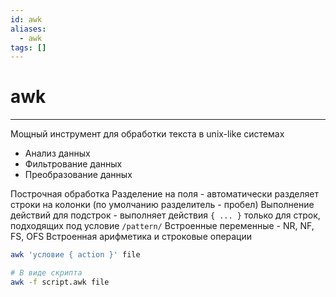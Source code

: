 ```yaml
---
id: awk
aliases:
  - awk
tags: []
---
```


# awk
---
Мощный инструмент для обработки текста в unix-like системах
- Анализ данных
- Фильтрование данных
- Преобразование данных

Построчная обработка
Разделение на поля - автоматически разделяет строки на колонки (по умолчанию разделитель - пробел)
Выполнение действий для подстрок - выполняет действия `{ ... }` только для строк, подходящих под условие `/pattern/`
Встроенные переменные - NR, NF, FS, OFS
Встроенная арифметика и строковые операции

```bash
awk 'условие { action }' file

# В виде скрипта
awk -f script.awk file
```
